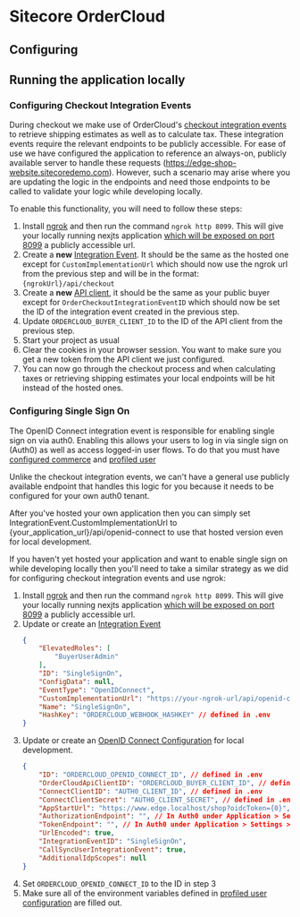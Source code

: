 # Sitecore OrderCloud

## Configuring 

## Running the application locally

### Configuring Checkout Integration Events

During checkout we make use of OrderCloud's [checkout integration events](https://ordercloud.io/knowledge-base/order-checkout-integration) to retrieve shipping estimates as well as to calculate tax. These integration events require the relevant endpoints to be publicly accessible. For ease of use we have configured the application to reference an always-on, publicly available server to handle these requests (https://edge-shop-website.sitecoredemo.com). However, such a scenario may arise where you are updating the logic in the endpoints and need those endpoints to be called to validate your logic while developing locally.

To enable this functionality, you will need to follow these steps:

1. Install [ngrok](https://ngrok.com/) and then run the command `ngrok http 8099`. This will give your locally running nexjts application [which will be exposed on port 8099](../docker-compose.override.yml#L43) a publicly accessible url. 
2. Create a **new** [Integration Event](https://ordercloud.io/api-reference/seller/integration-events/create). It should be the same as the hosted one except for `CustomImplementationUrl` which should now use the ngrok url from the previous step and will be in the format: `{ngrokUrl}/api/checkout`
3. Create a **new** [API client](https://ordercloud.io/api-reference/seller/api-clients/create), it should be the same as your public buyer except for `OrderCheckoutIntegrationEventID` which should now be set the ID of the integration event created in the previous step.
4. Update `ORDERCLOUD_BUYER_CLIENT_ID` to the ID of the API client from the previous step.
5. Start your project as usual
6. Clear the cookies in your browser session. You want to make sure you get a new token from the API client we just configured.
7. You can now go through the checkout process and when calculating taxes or retrieving shipping estimates your local endpoints will be hit instead of the hosted ones.

### Configuring Single Sign On

The OpenID Connect integration event is responsible for enabling single sign on via auth0. Enabling this allows your users to log in via single sign on (Auth0) as well as access logged-in user flows. To do that you must have [configured commerce](../docs/projects/website.md#optional-commerce-configuration) and [profiled user](../docs/projects//website.md#optional-profiled-user-configuration)

Unlike the checkout integration events, we can't have a general use publicly available endpoint that handles this logic for you because it needs to be configured for your own auth0 tenant.

After you've hosted your own application then you can simply set IntegrationEvent.CustomImplementationUrl to {your_application_url}/api/openid-connect to use that hosted version even for local development. 

If you haven't yet hosted your application and want to enable single sign on while developing locally then you'll need to take a similar strategy as we did for configuring checkout integration events and use ngrok:

1. Install [ngrok](https://ngrok.com/) and then run the command `ngrok http 8099`. This will give your locally running nexjts application [which will be exposed on port 8099](../docker-compose.override.yml#L43) a publicly accessible url. 
2. Update or create an [Integration Event](https://ordercloud.io/api-reference/seller/integration-events/create)
    ```json
    {
        "ElevatedRoles": [
            "BuyerUserAdmin"
        ],
        "ID": "SingleSignOn",
        "ConfigData": null,
        "EventType": "OpenIDConnect",
        "CustomImplementationUrl": "https://your-ngrok-url/api/openid-connect",
        "Name": "SingleSignOn",
        "HashKey": "ORDERCLOUD_WEBHOOK_HASHKEY" // defined in .env
    }
    ```
3. Update or create an [OpenID Connect Configuration](https://ordercloud.io/api-reference/authentication-and-authorization/open-id-connects/save) for local development.
    ```json
    {
        "ID": "ORDERCLOUD_OPENID_CONNECT_ID", // defined in .env
        "OrderCloudApiClientID": "ORDERCLOUD_BUYER_CLIENT_ID", // defined in .env
        "ConnectClientID": "AUTH0_CLIENT_ID", // defined in .env
        "ConnectClientSecret": "AUTH0_CLIENT_SECRET", // defined in .env
        "AppStartUrl": "https://www.edge.localhost/shop?oidcToken={0}",
        "AuthorizationEndpoint": "", // In Auth0 under Application > Settings > Advanced Settings > Endpoints > OAuth Authorization URL
        "TokenEndpoint": "", // In Auth0 under Application > Settings > Advanced Settings > Endpoints > OAuth Token URL
        "UrlEncoded": true,
        "IntegrationEventID": "SingleSignOn",
        "CallSyncUserIntegrationEvent": true,
        "AdditionalIdpScopes": null
    }
    ```
4. Set `ORDERCLOUD_OPENID_CONNECT_ID` to the ID in step 3
5. Make sure all of the environment variables defined in [profiled user configuration](../docs/projects/website.md#optional-profiled-user-configuration) are filled out.
